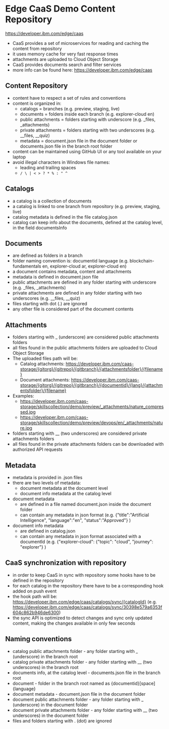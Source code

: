 # Edge CaaS Demo Content Repository


https://developer.ibm.com/edge/caas


- CaaS provides a set of microservices for reading and caching the content from repository
- it uses memory cache for very fast response times
- attachments are uploaded to Cloud Object Storage
- CaaS provides documents search and filter services
- more info can be found here: https://developer.ibm.com/edge/caas


## Content Repository

- content have to respect a set of rules and conventions
- content is organized in:
  - catalogs = branches (e.g. preview, staging, live)
  - documents = folders inside each branch (e.g. explorer-cloud en)
  - public attachments = folders starting with underscore (e.g. _files, _attachments)
  - private attachments = folders starting with two underscores (e.g. __files, __quiz)
  - metadata = document.json file in the document folder or documents.json file in the branch root folder
- content can be maintained using GitHub UI or any tool available on your laptop
- avoid illegal characters in Windows file names: 
  - leading and trailing spaces
  - `/ \ | < > ? * % : " ^`


## Catalogs

- a catalog is a collection of documents
- a catalog is linked to one branch from repository (e.g. preview, staging, live)
- catalog metadata is defined in the file catalog.json
- catalog can keep info about the documents, defined at the catalog level, in the field documentsInfo


## Documents

- are defined as folders in a branch
- folder naming convention is: documentid language (e.g. blockchain-fundamentals en, explorer-cloud ar, explorer-cloud en)
- a document contains metadata, content and attachments
- metadata is defined in document.json file
- public attachments are defined in any folder starting with underscore (e.g. _files, _attachments)
- private attachments are defined in any folder starting with two underscores (e.g. __files, __quiz)
- files starting with dot (.) are ignored
- any other file is considered part of the document contents


## Attachments

- folders starting with _ (underscore) are considered public attachments folders
- all files found in the public attachments folders are uploaded to Cloud Object Storage
- The uploaded files path will be:
  - Catalog attachments: https://developer.ibm.com/caas-storage/{gitorg}/{gitrepo}/{gitbranch}/{attachmentsfolder}/{filename}
  - Document attachments: https://developer.ibm.com/caas-storage/{gitorg}/{gitrepo}/{gitbranch}/{documentid}/{lang}/{attachmentsfolder}/{filename}
- Examples:
  - https://developer.ibm.com/caas-storage/skillscollection/demo/preview/_attachments/nature_compressed.jpg
  - https://developer.ibm.com/caas-storage/skillscollection/demo/preview/devops/en/_attachments/nature.jpg
- folders starting with __ (two underscores) are considered private attachments folders
- all files found in the private attachments folders can be downloaded with authorized API requests


## Metadata

- metadata is provided in .json files
- there are two levels of metadata: 
  - document metadata at the document level
  - document info metadata at the catalog level
- document metadata
  - are defined in a file named document.json inside the document folder
  - can contain any metadata in json format (e.g. {"title":"Artificial Intelligence", "language":"en", "status":"Approved"} )
- document info metadata
  - are defined in catalog.json
  - can contain any metadata in json format associated with a documentId (e.g. {"explorer-cloud": {"topic": "cloud", "journey": "explorer"} )


## CaaS synchronization with repository
- in order to keep CaaS in sync with repository some hooks have to be defined in the repository
- for each catalog in the repository there have to be a corresponding hook added on push event
- the hook path will be: https://developer.ibm.com/edge/caas/catalogs/sync/{catalogId} (e.g. https://developer.ibm.com/edge/caas/catalogs/sync/30398e579a6353f604c862b946de6300)
- the sync API is optimized to detect changes and sync only updated content, making the changes available in only few seconds


## Naming conventions
- catalog public attachments folder - any folder starting with _ (underscore) in the branch root
- catalog private attachments folder - any folder starting with __ (two underscores) in the branch root
- documents info, at the catalog level - documents.json file in the branch root
- document - folder in the branch root named as {documentid}[space]{language}
- document metadata - document.json file in the document folder
- document public attachments folder - any folder starting with _ (underscore) in the document folder
- document private attachments folder - any folder starting with __ (two underscores) in the document folder
- files and folders starting with . (dot) are ignored


